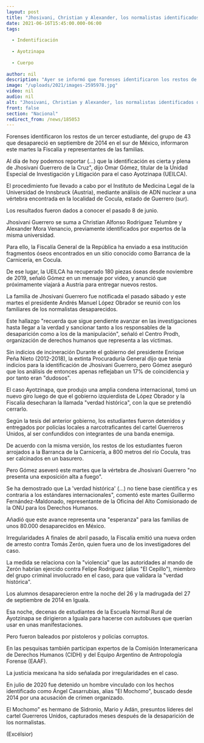 ```yaml
---
layout: post
title: "Jhosivani, Christian y Alexander, los normalistas identificados de Ayotzinapa"
date: 2021-06-16T15:45:00.000-06:00
tags:
  
  - Indentificación
  
  - Ayotzinapa
  
  - Cuerpo
  
author: nil
description: "Ayer se informó que forenses identificaron los restos de Jhosivani Guerrero de la Cruz; reiteran que la llamada ‘verdad histórica’ no tiene base científica"
image: "/uploads/2021/images-2595978.jpg"
video: nil
audio: nil
alt: "Jhosivani, Christian y Alexander, los normalistas identificados de Ayotzinapa"
front: false
section: "Nacional"
redirect_from: /news/185053
---
```


Forenses identificaron los restos de un tercer estudiante, del grupo de 43 que desapareció en septiembre de 2014 en el sur de México, informaron este martes la Fiscalía y representantes de las familias.

Al día de hoy podemos reportar (...) que la identificación es cierta y plena de Jhosivani Guerrero de la Cruz", dijo Omar Gómez, titular de la Unidad Especial de Investigación y Litigación para el caso Ayotzinapa (UEILCA).

El procedimiento fue llevado a cabo por el Instituto de Medicina Legal de la Universidad de Innsbruck (Austria), mediante análisis de ADN nuclear a una vértebra encontrada en la localidad de Cocula, estado de Guerrero (sur).

Los resultados fueron dados a conocer el pasado 8 de junio.

Jhosivani Guerrero se suma a Christian Alfonso Rodríguez Telumbre y Alexander Mora Venancio, previamente identificados por expertos de la misma universidad.

Para ello, la Fiscalía General de la República ha enviado a esa institución fragmentos óseos encontrados en un sitio conocido como Barranca de la Carnicería, en Cocula.

De ese lugar, la UEILCA ha recuperado 180 piezas óseas desde noviembre de 2019, señaló Gómez en un mensaje por video, y anunció que próximamente viajará a Austria para entregar nuevos restos.

La familia de Jhosivani Guerrero fue notificada el pasado sábado y este martes el presidente Andrés Manuel López Obrador se reunió con los familiares de los normalistas desaparecidos.

Este hallazgo "recuerda que sigue pendiente avanzar en las investigaciones hasta llegar a la verdad y sancionar tanto a los responsables de la desaparición como a los de la manipulación", señaló el Centro Prodh, organización de derechos humanos que representa a las víctimas.

Sin indicios de incineración 
Durante el gobierno del presidente Enrique Peña Nieto (2012-2018), la extinta Procuraduría General dijo que tenía indicios para la identificación de Jhosivani Guerrero, pero Gómez aseguró que los análisis de entonces apenas reflejaban un 17% de coincidencia y por tanto eran "dudosos".

El caso Ayotzinapa, que produjo una amplia condena internacional, tomó un nuevo giro luego de que el gobierno izquierdista de López Obrador y la Fiscalía desecharan la llamada "verdad histórica", con la que se pretendió cerrarlo.

Según la tesis del anterior gobierno, los estudiantes fueron detenidos y entregados por policías locales a narcotraficantes del cartel Guerreros Unidos, al ser confundidos con integrantes de una banda enemiga.

De acuerdo con la misma versión, los restos de los estudiantes fueron arrojados a la Barranca de la Carnicería, a 800 metros del río Cocula, tras ser calcinados en un basurero.

Pero Gómez aseveró este martes que la vértebra de Jhosivani Guerrero "no presenta una exposición alta a fuego".

Se ha demostrado que La 'verdad histórica' (...) no tiene base científica y es contraria a los estándares internacionales", comentó este martes Guillermo Fernández-Maldonado, representante de la Oficina del Alto Comisionado de la ONU para los Derechos Humanos.

Añadió que este avance representa una "esperanza" para las familias de unos 80.000 desaparecidos en México.

Irregularidades
A finales de abril pasado, la Fiscalía emitió una nueva orden de arresto contra Tomás Zerón, quien fuera uno de los investigadores del caso.

La medida se relaciona con la "violencia" que las autoridades al mando de Zerón habrían ejercido contra Felipe Rodríguez (alias "El Cepillo"), miembro del grupo criminal involucrado en el caso, para que validara la "verdad histórica".

Los alumnos desaparecieron entre la noche del 26 y la madrugada del 27 de septiembre de 2014 en Iguala.

Esa noche, decenas de estudiantes de la Escuela Normal Rural de Ayotzinapa se dirigieron a Iguala para hacerse con autobuses que querían usar en unas manifestaciones.

Pero fueron baleados por pistoleros y policías corruptos.

En las pesquisas también participan expertos de la Comisión Interamericana de Derechos Humanos (CIDH) y del Equipo Argentino de Antropología Forense (EAAF).

La justicia mexicana ha sido señalada por irregularidades en el caso.

En julio de 2020 fue detenido un hombre vinculado con los hechos identificado como Ángel Casarrubias, alias "El Mochomo", buscado desde 2014 por una acusación de crimen organizado.

El Mochomo" es hermano de Sidronio, Mario y Adán, presuntos líderes del cartel Guerreros Unidos, capturados meses después de la desaparición de los normalistas.

(Excélsior)